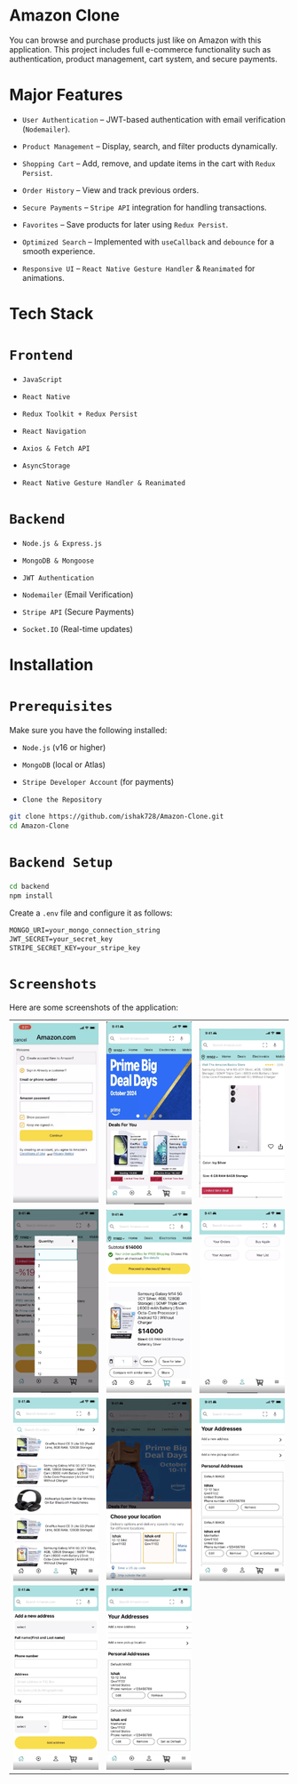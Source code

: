 # Amazon Clone

You can browse and purchase products just like on Amazon with this application.
This project includes full e-commerce functionality such as authentication, product management, cart system, and secure payments.

# Major Features

- `User Authentication` – JWT-based authentication with email verification (`Nodemailer`).

- `Product Management` – Display, search, and filter products dynamically.

- `Shopping Cart` – Add, remove, and update items in the cart with `Redux Persist`.

- `Order History` – View and track previous orders.

- `Secure Payments` – `Stripe API` integration for handling transactions.

- `Favorites` – Save products for later using `Redux Persist`.

- `Optimized Search` – Implemented with `useCallback` and `debounce` for a smooth experience.

- `Responsive UI` – `React Native Gesture Handler` & `Reanimated` for animations.

# Tech Stack

# `Frontend`
- `JavaScript`

- `React Native`

- `Redux Toolkit + Redux Persist`

- `React Navigation`

- `Axios & Fetch API`

- `AsyncStorage`

- `React Native Gesture Handler & Reanimated`

# `Backend`

- `Node.js & Express.js`

- `MongoDB & Mongoose`

- `JWT Authentication`

- `Nodemailer` (Email Verification)

- `Stripe API` (Secure Payments)

- `Socket.IO` (Real-time updates)

# Installation

# `Prerequisites`

Make sure you have the following installed:

- `Node.js` (v16 or higher)

- `MongoDB` (local or Atlas)

- `Stripe Developer Account` (for payments)

- `Clone the Repository`

```sh
git clone https://github.com/ishak728/Amazon-Clone.git
cd Amazon-Clone
```

# `Backend Setup`

```sh
cd backend
npm install
```
Create a `.env` file and configure it as follows:
```env
MONGO_URI=your_mongo_connection_string
JWT_SECRET=your_secret_key
STRIPE_SECRET_KEY=your_stripe_key
```
 

# `Screenshots`

Here are some screenshots of the application:



<table>
  <tr>
    <td><img src="https://github.com/ishak728/Amazon-Clone/blob/master/1.png" width="200"/></td>
    <td><img src="https://github.com/ishak728/Amazon-Clone/blob/master/6.png" width="200"/></td>
    <td><img src="https://github.com/ishak728/Amazon-Clone/blob/master/5.png" width="200"/></td>
  </tr>
  <tr>
    <td><img src="https://github.com/ishak728/Amazon-Clone/blob/master/3.png" width="200"/></td>
    <td><img src="https://github.com/ishak728/Amazon-Clone/blob/master/4.png" width="200"/></td>
    <td><img src="https://github.com/ishak728/Amazon-Clone/blob/master/8.png" width="200"/></td>
  </tr>
  <tr>
    <td><img src="https://github.com/ishak728/Amazon-Clone/blob/master/7.png" width="200"/></td>
    <td><img src="https://github.com/ishak728/Amazon-Clone/blob/master/2.png" width="200"/></td>
    <td><img src="https://github.com/ishak728/Amazon-Clone/blob/master/9.png" width="200"/></td>
  </tr>
  <tr>
    <td><img src="https://github.com/ishak728/Amazon-Clone/blob/master/10.png" width="200"/></td>
    <td><img src="https://github.com/ishak728/Amazon-Clone/blob/master/11.png" width="200"/></td>
    <td></td> <!-- Boş bırakılan hücre -->
  </tr>
</table>







